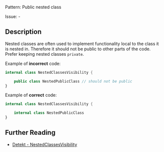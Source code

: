 Pattern: Public nested class

Issue: -

## Description

Nested classes are often used to implement functionality local to the class it is nested in. Therefore it should not be public to other parts of the code. Prefer keeping nested classes `private`.

Example of **incorrect** code:

```kotlin
internal class NestedClassesVisibility {

    public class NestedPublicClass // should not be public
}
```

Example of **correct** code:

```kotlin
internal class NestedClassesVisibility {

    internal class NestedPublicClass
}
```

## Further Reading

* [Detekt - NestedClassesVisibility](https://detekt.dev/docs/rules/style/#nestedclassesvisibility)